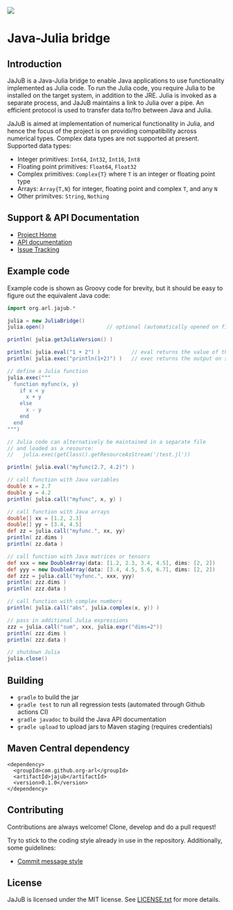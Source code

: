 ![](https://github.com/org-arl/jajub/workflows/CI/badge.svg)

Java-Julia bridge
=================

Introduction
------------

JaJuB is a Java-Julia bridge to enable Java applications to use functionality implemented as
Julia code. To run the Julia code, you require Julia to be installed on the target system, in
addition to the JRE. Julia is invoked as a separate process, and JaJuB maintains a link to Julia
over a pipe. An efficient protocol is used to transfer data to/fro between Java and Julia.

JaJuB is aimed at implementation of numerical functionality in Julia, and hence the focus of the
project is on providing compatibility across numerical types. Complex data types are not supported
at present. Supported data types:

* Integer primitives: `Int64`, `Int32`, `Int16`, `Int8`
* Floating point primitives: `Float64`, `Float32`
* Complex primitives: `Complex{T}` where `T` is an integer or floating point type
* Arrays: `Array{T,N}` for integer, floating point and complex `T`, and any `N`
* Other primitves: `String`, `Nothing`

Support & API Documentation
---------------------------

* [Project Home](http://github.com/org-arl/jajub)
* [API documentation](http://org-arl.github.io/jajub/javadoc/)
* [Issue Tracking](http://github.com/org-arl/jajub/issues)

Example code
------------

Example code is shown as Groovy code for brevity, but it should be easy to figure out the equivalent Java code:

```groovy
import org.arl.jajub.*

julia = new JuliaBridge()
julia.open()                    // optional (automatically opened on first use)

println( julia.getJuliaVersion() )

println( julia.eval("1 + 2") )          // eval returns the value of the expression
println( julia.exec("println(1+2)") )   // exec returns the output on stdout/stderr

// define a Julia function
julia.exec("""
  function myfunc(x, y)
    if x < y
      x + y
    else
      x - y
    end
  end
""")

// Julia code can alternatively be maintained in a separate file
// and loaded as a resource:
//   julia.exec(getClass().getResourceAsStream('/test.jl'))

println( julia.eval("myfunc(2.7, 4.2)") )

// call function with Java variables
double x = 2.7
double y = 4.2
println( julia.call("myfunc", x, y) )

// call function with Java arrays
double[] xx = [1.2, 2.3]
double[] yy = [3.4, 4.5]
def zz = julia.call("myfunc.", xx, yy)
println( zz.dims )
println( zz.data )

// call function with Java matrices or tensors
def xxx = new DoubleArray(data: [1.2, 2.3, 3.4, 4.5], dims: [2, 2])
def yyy = new DoubleArray(data: [3.4, 4.5, 5.6, 6.7], dims: [2, 2])
def zzz = julia.call("myfunc.", xxx, yyy)
println( zzz.dims )
println( zzz.data )

// call function with complex numbers
println( julia.call("abs", julia.complex(x, y)) )

// pass in additional Julia expressions
zzz = julia.call("sum", xxx, julia.expr("dims=2"))
println( zzz.dims )
println( zzz.data )

// shutdown Julia
julia.close()
```

Building
--------

* `gradle` to build the jar
* `gradle test` to run all regression tests (automated through Github actions CI)
* `gradle javadoc` to build the Java API documentation
* `gradle upload` to upload jars to Maven staging (requires credentials)

Maven Central dependency
------------------------

    <dependency>
      <groupId>com.github.org-arl</groupId>
      <artifactId>jajub</artifactId>
      <version>0.1.0</version>
    </dependency>

Contributing
------------

Contributions are always welcome! Clone, develop and do a pull request!

Try to stick to the coding style already in use in the repository. Additionally, some guidelines:

* [Commit message style](https://github.com/angular/angular.js/blob/master/DEVELOPERS.md#commits)

License
-------

JaJuB is licensed under the MIT license.
See [LICENSE.txt](http://github.com/org-arl/jajub/blob/master/LICENSE.txt) for more details.
